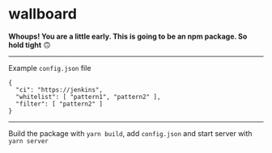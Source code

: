 wallboard
=========

**Whoups! You are a little early. This is going to be an npm package. So
hold tight** 🙃

---

Example `config.json` file

```
{
  "ci": "https://jenkins",
  "whitelist": [ "pattern1", "pattern2" ],
  "filter": [ "pattern2" ]
}
```

---

Build the package with `yarn build`, add `config.json`
and start server with `yarn server`
